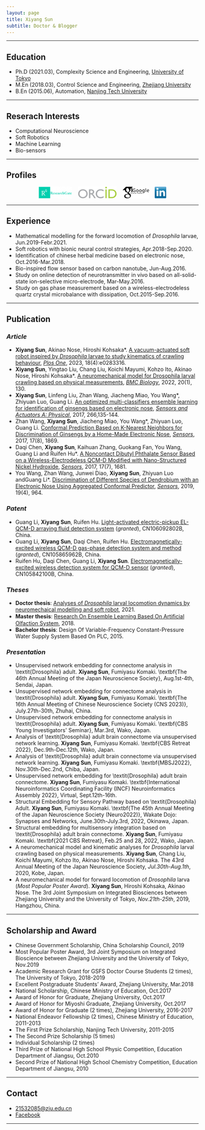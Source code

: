 ```yaml
---
layout: page
title: Xiyang Sun
subtitle: Doctor & Blogger
---
```


---
## Education
* Ph.D (2021.03), Complexity Science and Engineering, [University of Tokyo](https://www.u-tokyo.ac.jp/ja/index.html)
* M.En (2018.03), Control Science and Engineering, [Zhejiang University](http://www.zju.edu.cn/)
* B.En (2015.06), Automation, [Nanjing Tech University](http://www.njtech.edu.cn/)

---
## Reserach Interests
* Computational Neuroscience
* Soft Robotics
* Machine Learning
* Bio-sensors

---
## Profiles
<div align="center">
<a href="https://www.researchgate.net/profile/Xiyang_Sun2" target="_blank"><img src="img/researchgate.png" alt="Research Gate" height="30"></a> &nbsp;&nbsp; <a href="https://orcid.org/0000-0002-6655-4490" target="_blank"><img src="img/ORCID.png" alt="ORCID" height="30"></a> &nbsp;&nbsp; <a href="https://scholar.google.com/citations?user=eIA-olIAAAAJ&hl=en" target="_blank"><img src="img/GoogleScholar.jpg" alt="Google Scholar" height="30"></a> &nbsp;&nbsp; <a href="https://www.linkedin.com/in/XiyangSun/"><img src="img/linkedin.png" alt="Linkedin" height="30"></a>
</div>  

---
## Experience  
* Mathematical modelling for the forward locomotion of *Drosophila* larvae, Jun.2019-Febr.2021.  
* Soft robotics with bionic neural control strategies, Apr.2018-Sep.2020.  
* Identification of chinese herbal medicine based on electronic nose, Oct.2016-Mar.2018.  
* Bio-inspired flow sensor based on carbon nanotube, Jun-Aug.2016. 
* Study on online detection of neurotransmitter in vivo based on all-solid-state ion-selective micro-electrode, Mar-May.2016.  
* Study on gas phase measurement based on a wireless-electrodeless quartz crystal microbalance with dissipation, Oct.2015-Sep.2016.

---
## Publication  

### *Article*   
* **Xiyang Sun**, Akinao Nose, Hiroshi Kohsaka*. [A vacuum-actuated soft robot inspired by *Drosophila* larvae to study kinematics of crawling behaviour](https://journals.plos.org/plosone/article?id=10.1371/journal.pone.0283316), [*Plos One*](), 2023, 18(4):e0283316.
* **Xiyang Sun**, Yingtao Liu, Chang Liu, Koichi Mayumi, Kohzo Ito, Akinao Nose, Hiroshi Kohsaka*. [A neuromechanical model for Drosophila larval crawling based on physical measurements](https://bmcbiol.biomedcentral.com/articles/10.1186/s12915-022-01336-w), [*BMC Biology*](), 2022, 20(1), 130.
* **Xiyang Sun**, Linfeng Liu, Zhan Wang, Jiacheng Miao, You Wang*, Zhiyuan Luo, Guang Li. [An optimized multi-classifiers ensemble learning for identification of ginsengs based on electronic nose](https://www.sciencedirect.com/science/article/abs/pii/S0924424717309536), [*Sensors and Actuators A: Physical*](https://www.sciencedirect.com/journal/sensors-and-actuators-a-physical), 2017, 266,135-144.  
* Zhan Wang, **Xiyang Sun**, Jiacheng Miao, You Wang*, Zhiyuan Luo, Guang Li. [Conformal Prediction Based on K-Nearest Neighbors for Discrimination of Ginsengs by a Home-Made Electronic Nose](https://www.mdpi.com/1424-8220/17/8/1869), [*Sensors*](https://www.mdpi.com/journal/sensors), 2017, 17(8), 1869.  
* Daqi Chen, **Xiyang Sun**, Kaihuan Zhang, Guokang Fan, You Wang, Guang Li and Ruifen Hu*. [A Noncontact Dibutyl Phthalate Sensor Based on a Wireless-Electrodeless QCM-D Modified with Nano-Structured Nickel Hydroxide](https://www.mdpi.com/1424-8220/17/7/1681), [*Sensors*](https://www.mdpi.com/journal/sensors), 2017, 17(7), 1681.  
* You Wang, Zhan Wang, Junwei Diao, **Xiyang Sun**, Zhiyuan Luo andGuang Li*. [Discrimination of Different Species of Dendrobium with an Electronic Nose Using Aggregated Conformal Predictor](https://www.mdpi.com/1424-8220/19/4/964), [*Sensors*](https://www.mdpi.com/journal/sensors), 2019, 19(4), 964.    

### *Patent*  
* Guang Li, **Xiyang Sun**, Ruifen Hu. [Light-activated electric-pickup EL-QCM-D arraying fluid detection system](https://patents.google.com/patent/CN106092802B/en) (*granted*), CN106092802B, China.  
* Guang Li, **Xiyang Sun**, Daqi Chen, Ruifen Hu. [Electromagnetically-excited wireless QCM-D gas-phase detection system and method](https://patents.google.com/patent/CN105865962A/en) (*granted*), CN105865962B, China.  
* Ruifen Hu, Daqi Chen, Guang Li, **Xiyang Sun**. [Electromagnetically-excited wireless detection system for QCM-D sensor](https://patents.google.com/patent/CN105842100A/en) (*granted*), CN105842100B, China. 

### *Theses*  
* **Doctor thesis**: [Analyses of *Drosophila* larval locomotion dynamics by neuromechaical modelling and soft robot](), 2021.
* **Master thesis**: [Research On Ensemble Learning Based On Artiﬁcial Olfaction System](http://cdmd.cnki.com.cn/Article/CDMD-10335-1018186697.htm), 2018.
* **Bachelor thesis**: Design Of Variable-Frequency Constant-Pressure Water Supply System Based On PLC, 2015.       

### *Presentation*  
* Unsupervised network embedding for connectome analysis in \textit{Drosophila} adult.
  **Xiyang Sun**, Fumiyasu Komaki.
  \textbf{The 46th Annual Meeting of the Japan Neuroscience Society}, Aug.1st-4th, Sendai, Japan.
* Unsupervised network embedding for connectome analysis in \textit{Drosophila} adult.
  **Xiyang Sun**, Fumiyasu Komaki.
  \textbf{The 16th Annual Meeting of Chinese Neuroscience Society (CNS 2023)}, July.27th-30th, Zhuhai, China.
* Unsupervised network embedding for connectome analysis in \textit{Drosophila} adult.
  **Xiyang Sun**, Fumiyasu Komaki.
  \textbf{CBS Young Investigators' Seminar}, Mar.3rd, Wako, Japan.
* Analysis of \textit{Drosophila} adult brain connectome via unsupervised network learning.
  **Xiyang Sun**, Fumiyasu Komaki.
  \textbf{CBS Retreat 2022}, Dec.9th-Dec.12th, Wako, Japan.
* Analysis of \textit{Drosophila} adult brain connectome via unsupervised network learning.
  **Xiyang Sun**, Fumiyasu Komaki.
  \textbf{MBSJ2022}, Nov.30th-Dec.2nd, Chiba, Japan.
* Unsupervised network embedding for \textit{Drosophila} adult brain connectome.
  **Xiyang Sun**, Fumiyasu Komaki.
  \textbf{International Neuroinformatics Coordinating Facility (INCF) Neuroinformatics Assembly 2022}, Virtual, Sept.12th-16th.
* Structural Embedding for Sensory Pathway based on \textit{Drosophila} Adult.
  **Xiyang Sun**, Fumiyasu Komaki.
  \textbf{The 45th Annual Meeting of the Japan Neuroscience Society (Neuro2022)}, Wakate Dojo: Synapses and Networks, June.30th-July.3rd, 2022, Okinawa, Japan.  
* Structural embedding for multisensory integration based on \textit{Drosophila} adult brain connectome.
  **Xiyang Sun**, Fumiyasu Komaki.
  \textbf{2021 CBS Retreat}, Feb.25 and 28, 2022, Wako, Japan.  
* A neuromechanical model and kinematic analyses for *Drosophila* larval crawling based on physical measurements.
  **Xiyang Sun**, Chang Liu, Koichi Mayumi, Kohzo Ito, Akinao Nose, Hiroshi Kohsaka. 
  The 43rd Annual Meeting of the Japan Neuroscience Society, *Jul.30th-Aug.1th*, 2020, Kobe, Japan.
* A neuromechanical model for forward locomotion of *Drosophila* larva (*Most Popular Poster Award*).
  **Xiyang Sun**, Hiroshi Kohsaka, Akinao Nose. 
  The 3rd Joint Symposium on Integrated Biosciences between Zhejiang University and the University of Tokyo, *Nov.21th-25th*, 2019, Hangzhou, China.  
 

---
## Scholarship and Award
* Chinese Government Scholarship, China Scholarship Council, 2019
* Most Popular Poster Award, 3rd Joint Symposium on Integrated Bioscience between Zhejiang University and the University of Tokyo, Nov.2019
* Academic Research Grant for GSFS Doctor Course Students (2 times), The University of Tokyo, 2018-2019 
* Excellent Postgraduate Students’ Award, Zhejiang University, Mar.2018
* National Scholarship, Chinese Ministry of Education, Oct.2017 
* Award of Honor for Graduate, Zhejiang University, Oct.2017 
* Award of Honor for Miyoshi Graduate, Zhejiang University, Oct.2017 
* Award of Honor for Graduate (2 times), Zhejiang University, 2016-2017 
* National Endeavor Fellowship (2 times), Chinese Ministry of Education, 2011-2013 
* The First Prize Scholarship, Nanjing Tech University, 2011-2015 
* The Second Prize Scholarship (5 times) 
* Individual Scholarship (2 times) 
* Third Prize of National High School Physic Competition, Education Department of Jiangsu, Oct.2010 
* Second Prize of National High School Chemistry Competition, Education Department of Jiangsu, 2010 

---
## Contact
* 21532085@zju.edu.cn
* [Facebook](https://www.facebook.com/people/Xiyang-Sun/100025335752931)

---
<script type='text/javascript' id='clustrmaps' src='//cdn.clustrmaps.com/map_v2.js?cl=ffc5c5&w=a&t=tt&d=5ItjVqFSXtRr0RMO3ZrVu91bArR9xdhlC7AZ0YNSWlo&co=86c7f6&ct=150404'></script>
